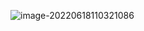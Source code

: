 ![image-20220618110321086](C:\Users\33225\AppData\Roaming\Typora\typora-user-images\image-20220618110321086.png)